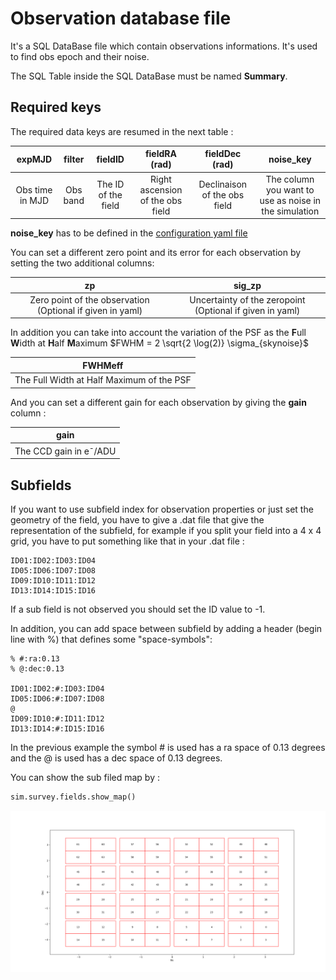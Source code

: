 # Observation database file

It's a SQL DataBase file which contain observations informations. It's used to find obs epoch and their noise.

The SQL Table inside the SQL DataBase must be named **Summary**.



## Required keys

The required data keys are resumed in the next table :

|     expMJD      |  filter  |       fieldID       |          fieldRA (rad)           |        fieldDec (rad)        |                       noise_key                       |
| :----------: | :----------:  | :----------: | :----------:  | :----------:  | :----------:  |
| Obs time in MJD | Obs band | The ID of the field | Right ascension of the obs field | Declinaison of the obs field | The column you want to use as noise in the simulation |

**noise_key** has to be defined in the [configuration yaml file](./configfile.md)

You can set a different zero point and its error for each observation by setting the two additional columns:

|                            zp                             |                          sig_zp                          |
| :----------: | :----------: |
| Zero point of the observation (Optional if given in yaml) | Uncertainty of the zeropoint (Optional if given in yaml) |

In addition you can take into account the variation of the PSF as the **F**ull **W**idth at **H**alf **M**aximum $FWHM = 2 \sqrt{2 \log(2)} \sigma_{skynoise}$

|                  FWHMeff                  |
| :---------------------------------------: |
| The Full Width at Half Maximum of the PSF |

And you can set a different gain for each observation by giving the **gain** column :

|             **gain**              |
| :-------------------------------: |
| The CCD gain in e<sup>-</sup>/ADU |



## Subfields

If you want to use subfield index for observation properties or just set the geometry of the field, you have to give a .dat file that give the representation of the subfield, for example if you split your field into a 4 x 4 grid, you have to put something like that in your .dat file :

```pseudocode
ID01:ID02:ID03:ID04
ID05:ID06:ID07:ID08
ID09:ID10:ID11:ID12
ID13:ID14:ID15:ID16
```
If a sub field is not observed you should set the ID value to -1.

In addition, you can add space between subfield by adding a header (begin line with %) that defines some "space-symbols":
 ```pseudocode
% #:ra:0.13 
% @:dec:0.13

ID01:ID02:#:ID03:ID04
ID05:ID06:#:ID07:ID08
@
ID09:ID10:#:ID11:ID12
ID13:ID14:#:ID15:ID16
 ```
In the previous example the symbol # is used has a ra space of 0.13 degrees and the @ is used has a dec space of 0.13 degrees.


You can show the sub filed map by :

```python
sim.survey.fields.show_map()
```

![show_map](_static/show_map.png)



